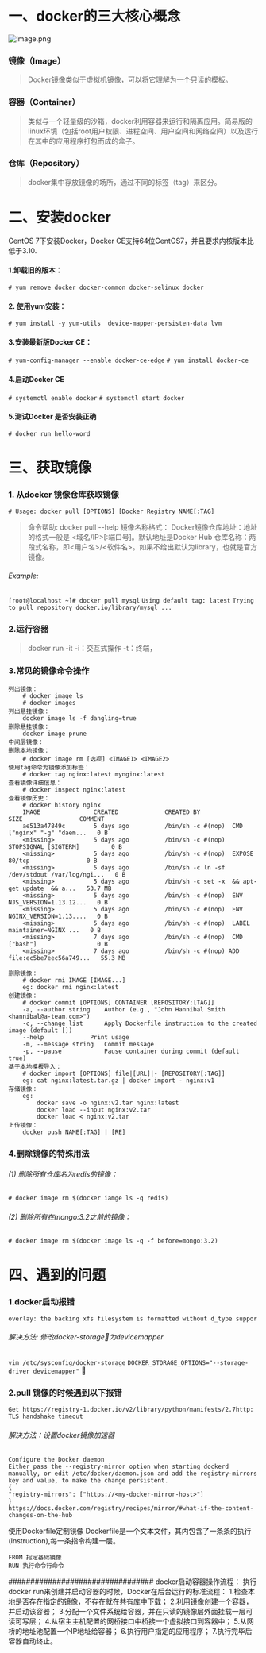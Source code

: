 # 一、docker的三大核心概念
![image.png](https://upload-images.jianshu.io/upload_images/1709776-a15a980f33ccd4ac.png?imageMogr2/auto-orient/strip%7CimageView2/2/w/1240)

### 镜像（Image）
> Docker镜像类似于虚拟机镜像，可以将它理解为一个只读的模板。
### 容器（Container）
> 类似与一个轻量级的沙箱，docker利用容器来运行和隔离应用。简易版的linux环境（包括root用户权限、进程空间、用户空间和网络空间）以及运行在其中的应用程序打包而成的盒子。
### 仓库（Repository）
> docker集中存放镜像的场所，通过不同的标签（tag）来区分。

# 二、安装docker
CentOS 7下安装Docker，Docker CE支持64位CentOS7，并且要求内核版本比低于3.10.
#### 1.卸载旧的版本：
`# yum remove docker docker-common docker-selinux docker`
#### 2. 使用yum安装：
`# yum install -y yum-utils  device-mapper-persisten-data lvm`
#### 3.安装最新版Docker CE：
`# yum-config-manager --enable docker-ce-edge`
`# yum install docker-ce`
#### 4.启动Docker CE
`# systemctl enable docker`
`# systemctl start docker`
#### 5.测试Docker 是否安装正确
`# docker run hello-word`
# 三、获取镜像
### 1. 从docker 镜像仓库获取镜像
`# Usage: docker pull [OPTIONS] [Docker Registry NAME[:TAG]`
> 命令帮助: docker pull --help
>镜像名称格式：
> Docker镜像仓库地址：地址的格式一般是 <域名/IP>[:端口号]。默认地址是Docker Hub
> 仓库名称：两段式名称，即<用户名>/<软件名>。如果不给出默认为library，也就是官方镜像。
###### Example:
`[root@localhost ~]# docker pull mysql`
`Using default tag: latest`
`Trying to pull repository docker.io/library/mysql ...`
### 2.运行容器
>    docker run -it 
>        -i：交互式操作
>        -t：终端，

### 3.常见的镜像命令操作
    列出镜像：
        # docker image ls
        # docker images 
    列出悬挂镜像：
        docker image ls -f dangling=true 
    删除悬挂镜像：
        docker image prune
    中间层镜像：
    删除本地镜像：
        # docker image rm [选项] <IMAGE1> <IMAGE2>
    使用tag命令为镜像添加标签：
        # docker tag nginx:latest mynginx:latest
    查看镜像详细信息：
        # docker inspect nginx:latest
    查看镜像历史：
        # docker history nginx
        IMAGE               CREATED             CREATED BY                                      SIZE                COMMENT
        ae513a47849c        5 days ago          /bin/sh -c #(nop)  CMD ["nginx" "-g" "daem...   0 B
        <missing>           5 days ago          /bin/sh -c #(nop)  STOPSIGNAL [SIGTERM]         0 B
        <missing>           5 days ago          /bin/sh -c #(nop)  EXPOSE 80/tcp                0 B
        <missing>           5 days ago          /bin/sh -c ln -sf /dev/stdout /var/log/ngi...   0 B
        <missing>           5 days ago          /bin/sh -c set -x  && apt-get update  && a...   53.7 MB
        <missing>           5 days ago          /bin/sh -c #(nop)  ENV NJS_VERSION=1.13.12...   0 B
        <missing>           5 days ago          /bin/sh -c #(nop)  ENV NGINX_VERSION=1.13....   0 B
        <missing>           5 days ago          /bin/sh -c #(nop)  LABEL maintainer=NGINX ...   0 B
        <missing>           7 days ago          /bin/sh -c #(nop)  CMD ["bash"]                 0 B
        <missing>           7 days ago          /bin/sh -c #(nop) ADD file:ec5be7eec56a749...   55.3 MB

    删除镜像：
        # docker rmi IMAGE [IMAGE...]
        eg: docker rmi nginx:latest
    创建镜像：
        # docker commit [OPTIONS] CONTAINER [REPOSITORY:[TAG]]
        -a, --author string    Author (e.g., "John Hannibal Smith <hannibal@a-team.com>")
        -c, --change list      Apply Dockerfile instruction to the created image (default [])
        --help             Print usage
        -m, --message string   Commit message
        -p, --pause            Pause container during commit (default true)
    基于本地模板导入：
        # docker import [OPTIONS] file|[URL]|- [REPOSITORY[:TAG]]
        eg: cat nginx:latest.tar.gz | docker import - nginx:v1
    存储镜像：
        eg:
            docker save -o nginx:v2.tar nginx:latest
            docker load --input nginx:v2.tar
            docker load < nginx:v2.tar
    上传镜像：
        docker push NAME[:TAG] | [RE]
### 4.删除镜像的特殊用法
###### (1) 删除所有仓库名为redis的镜像：
    # docker image rm $(docker iamge ls -q redis)
###### (2) 删除所有在mongo:3.2之前的镜像：
    # docker image rm $(docker image ls -q -f before=mongo:3.2)

# 四、遇到的问题
### 1.docker启动报错
`overlay: the backing xfs filesystem is formatted without d_type suppor`
###### 解决方法: 修改docker-storage为devicemapper
`vim /etc/sysconfig/docker-storage`
`DOCKER_STORAGE_OPTIONS="--storage-driver devicemapper"`  
### 2.pull 镜像的时候遇到以下报错
`Get https://registry-1.docker.io/v2/library/python/manifests/2.7http: TLS handshake timeout` 
###### 解决方法：设置docker镜像加速器
    Configure the Docker daemon
    Either pass the --registry-mirror option when starting dockerd manually, or edit /etc/docker/daemon.json and add the registry-mirrors key and value, to make the change persistent.
    {
    "registry-mirrors": ["https://<my-docker-mirror-host>"]
    }
    https://docs.docker.com/registry/recipes/mirror/#what-if-the-content-changes-on-the-hub

使用Dockerfile定制镜像
    Dockerfile是一个文本文件，其内包含了一条条的执行(Instruction),每一条指令构建一层。

    FROM 指定基础镜像
    RUN 执行命令行命令
#################################
docker启动容器操作流程：
    执行docker run来创建并启动容器的时候，Docker在后台运行的标准流程：
    1.检查本地是否存在指定的镜像，不存在就在共有库中下载；
    2.利用镜像创建一个容器，并启动该容器；
    3.分配一个文件系统给容器，并在只读的镜像层外面挂载一层可读可写层；
    4.从宿主主机配置的网桥接口中桥接一个虚拟接口到容器中；
    5.从网桥的地址池配置一个IP地址给容器；
    6.执行用户指定的应用程序；
    7.执行完毕后容器自动终止。
